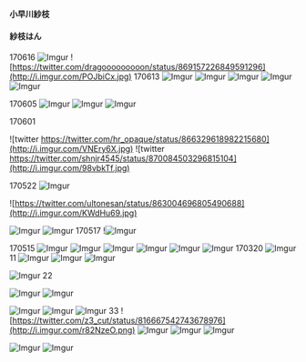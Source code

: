 #### 小早川紗枝
#### 紗枝はん

170616
![Imgur](http://i.imgur.com/i6UqdqL.jpg)
![https://twitter.com/dragooooooooon/status/869157226849591296](http://i.imgur.com/POJbiCx.jpg)
170613
![Imgur](http://i.imgur.com/TpCpSyl.jpg)
![Imgur](http://i.imgur.com/H16m1SJ.jpg)
![Imgur](http://i.imgur.com/BRtiC68.jpg)
![Imgur](http://i.imgur.com/snJcrpc.jpg)
![Imgur](http://i.imgur.com/RBVTyPS.jpg)

170605
![Imgur](http://i.imgur.com/g0EYFNL.jpg)
![Imgur](http://i.imgur.com/u3wPYd6.jpg)
![Imgur](http://i.imgur.com/OXOfgTd.jpg)

170601

![twitter https://twitter.com/hr_opaque/status/866329618982215680](http://i.imgur.com/VNEry6X.jpg)
![twitter https://twitter.com/shnjr4545/status/870084503296815104](http://i.imgur.com/98vbkTf.jpg)


170522
![Imgur](http://i.imgur.com/aQ1KMol.png)

![https://twitter.com/ultonesan/status/863004696805490688](http://i.imgur.com/KWdHu69.jpg)

![Imgur](http://i.imgur.com/PlmQBE3.png)
![Imgur](http://i.imgur.com/hvtZdDO.jpg)
170517
!![Imgur](http://i.imgur.com/zyCa1Js.jpg)


170515
![Imgur](http://i.imgur.com/05RC5Cj.jpg)
![Imgur](http://i.imgur.com/u8FkB2K.jpg)
![Imgur](http://i.imgur.com/vqJd0ud.jpg)
![Imgur](http://i.imgur.com/n6sSuSy.jpg)
![Imgur](http://i.imgur.com/KLFZbCM.jpg)
![Imgur](http://i.imgur.com/sTz4sa5.jpg)
170320
![Imgur](http://i.imgur.com/EFq78oD.jpg)
11
![Imgur](http://i.imgur.com/tRT1Dno.jpg)
![Imgur](http://i.imgur.com/SjXJEjf.jpg)
![Imgur](http://i.imgur.com/sYY7QE6.jpg)


![Imgur](http://i.imgur.com/ur7kAwZ.png)
22

![Imgur](http://i.imgur.com/9jKLoDf.jpg)
![Imgur](http://i.imgur.com/O2F4XKh.jpg)

![Imgur](http://i.imgur.com/yHBe7gu.jpg)
![Imgur](http://i.imgur.com/MUseutF.jpg)
![Imgur](http://i.imgur.com/GJc4Fgb.png)
33
![https://twitter.com/z3_cut/status/816667542743678976](http://i.imgur.com/r82NzeO.png)
![Imgur](http://i.imgur.com/feHs5ho.jpg)
![Imgur](http://i.imgur.com/UkK9nt5.jpg)
![Imgur](http://i.imgur.com/4NnKx5W.jpg)


![Imgur](http://i.imgur.com/ckTcMfZ.png)
![Imgur](http://i.imgur.com/uv7lCux.png)


